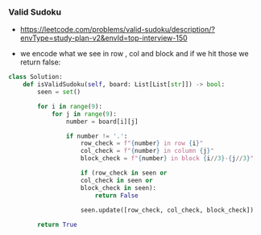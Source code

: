 ### Valid Sudoku
- https://leetcode.com/problems/valid-sudoku/description/?envType=study-plan-v2&envId=top-interview-150

- we encode what we see in row , col and block and if we hit those we return false:
```py
class Solution:
    def isValidSudoku(self, board: List[List[str]]) -> bool:
        seen = set()

        for i in range(9):
            for j in range(9):
                number = board[i][j]

                if number != '.':
                    row_check = f"{number} in row {i}"
                    col_check = f"{number} in column {j}"
                    block_check = f"{number} in block {i//3}-{j//3}"

                    if (row_check in seen or 
                    col_check in seen or
                    block_check in seen):
                        return False
                   
                    seen.update([row_check, col_check, block_check])

        return True
```
